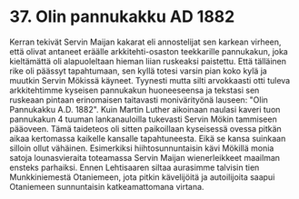


    
# 37. Olin pannukakku AD 1882

Kerran tekivät Servin Maijan kakarat eli annostelijat sen karkean virheen, että olivat antaneet eräälle 
arkkitehti-osaston teekkarille pannukakun, joka kieltämättä oli alapuoleltaan hieman liian ruskeaksi 
paistettu. Että tälläinen rike oli päässyt tapahtumaan, sen kyllä totesi varsin pian koko kylä ja muutkin 
Servin Mökissä käyneet. Tyynesti mutta silti arvokkaasti otti tuleva arkkitehtimme kyseisen 
pannukakun huoneeseensa ja tekstasi sen ruskeaan pintaan erinomaisen taitavasti monivärityönä 
lauseen: "Olin Pannukakku A.D. 1882". Kuin Martin Luther aikoinaan naulasi kaveri tuon pannukakun 
4 tuuman lankanauloilla tukevasti Servin Mökin tammiseen pääoveen. Tämä taideteos oli sitten 
paikoillaan kyseisessä ovessa pitkän aikaa kertomassa kaikelle kansalle tapahtuneesta. Eikä se kansa 
suinkaan silloin ollut vähäinen. Esimerkiksi hiihtosunnuntaisin kävi Mökillä monia satoja 
lounasvieraita toteamassa Servin Maijan wienerleikkeet maailman ensteks parhaiksi. Ennen 
Lehtisaaren siltaa aurasimme talvisin tien Munkkiniemestä Otaniemeen, jota pitkin kävelijöitä ja 
autoilijoita saapui Otaniemeen sunnuntaisin katkeamattomana virtana.
